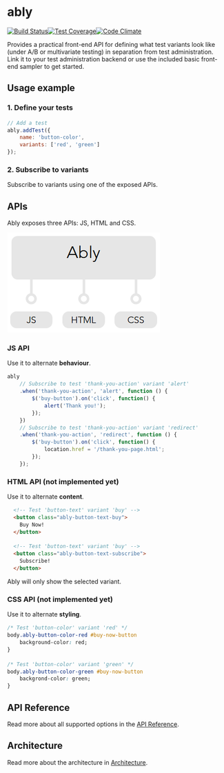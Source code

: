 # ably

[![Build Status](http://img.shields.io/travis/vgno/ably/master.svg?style=flat-square)](https://travis-ci.org/vgno/ably)[![Test Coverage](http://img.shields.io/codeclimate/coverage/github/vgno/ably.svg?style=flat-square)](https://codeclimate.com/github/vgno/ably)[![Code Climate](http://img.shields.io/codeclimate/github/vgno/ably.svg?style=flat-square)](https://codeclimate.com/github/vgno/ably)

Provides a practical front-end API for defining what test variants look like (under A/B or multivariate testing) in separation from test administration. Link it to your test administration backend or use the included basic front-end sampler to get started.

## Usage example

### 1. Define your tests

```js
// Add a test
ably.addTest({
    name: 'button-color',
    variants: ['red', 'green']
});
```

### 2. Subscribe to variants

Subscribe to variants using one of the exposed APIs.

## APIs

Ably exposes three APIs: JS, HTML and CSS.

![Ably interface](docs/ably-interface.png)

### JS API

Use it to alternate **behaviour**.

```js
ably
    // Subscribe to test 'thank-you-action' variant 'alert'
    .when('thank-you-action', 'alert', function () {
        $('buy-button').on('click', function() {
            alert('Thank you!');
        });
    })
    // Subscribe to test 'thank-you-action' variant 'redirect'
    .when('thank-you-action', 'redirect', function () {
        $('buy-button').on('click', function() {
            location.href = '/thank-you-page.html';
        });
    });
```

### HTML API (not implemented yet)

Use it to alternate **content**.

```html
  <!-- Test 'button-text' variant 'buy' -->
  <button class="ably-button-text-buy">
    Buy Now!
  </button>

  <!-- Test 'button-text' variant 'buy' -->
  <button class="ably-button-text-subscribe">
    Subscribe!
  </button>
```

Ably will only show the selected variant.

### CSS API (not implemented yet)

Use it to alternate **styling**.

```css
/* Test 'button-color' variant 'red' */
body.ably-button-color-red #buy-now-button
    background-color: red;
}

/* Test 'button-color' variant 'green' */
body.ably-button-color-green #buy-now-button
    backgrond-color: green;
}
```

## API Reference

Read more about all supported options in the [API Reference](docs/api.md).

## Architecture

Read more about the architecture in [Architecture](docs/architecture.md).

